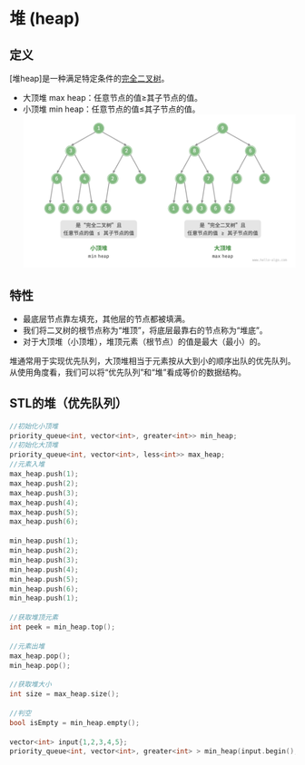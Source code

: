 # 堆 (heap)

## 定义

[堆heap]是一种满足特定条件的[完全二叉树](../tree/Tree.md#完全二叉树)。

* 大顶堆 max heap：任意节点的值$\ge$其子节点的值。
* 小顶堆 min heap：任意节点的值$\le$其子节点的值。
  ![alt text](img/min_heap_and_max_heap.png)

## 特性

* 最底层节点靠左填充，其他层的节点都被填满。
* 我们将二叉树的根节点称为“堆顶”，将底层最靠右的节点称为“堆底”。
* 对于大顶堆（小顶堆），堆顶元素（根节点）的值是最大（最小）的。

堆通常用于实现优先队列，大顶堆相当于元素按从大到小的顺序出队的优先队列。
从使用角度看，我们可以将“优先队列”和“堆”看成等价的数据结构。

## STL的堆（优先队列）

```C++
//初始化小顶堆
priority_queue<int, vector<int>, greater<int>> min_heap;
//初始化大顶堆
priority_queue<int, vector<int>, less<int>> max_heap;
//元素入堆
max_heap.push(1);
max_heap.push(2);
max_heap.push(3);
max_heap.push(4);
max_heap.push(5);
max_heap.push(6);

min_heap.push(1);
min_heap.push(2);
min_heap.push(3);
min_heap.push(4);
min_heap.push(5);
min_heap.push(6);
min_heap.push(1);

//获取堆顶元素
int peek = min_heap.top();

//元素出堆
max_heap.pop();
min_heap.pop();

//获取堆大小
int size = max_heap.size();

//判空
bool isEmpty = min_heap.empty();

vector<int> input{1,2,3,4,5};
priority_queue<int, vector<int>, greater<int> > min_heap(input.begin(), input.end());
```
